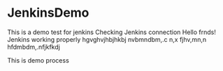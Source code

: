 # JenkinsDemo
This is a demo test for jenkins
Checking Jenkins connection
Hello frnds!
Jenkins working properly
hgvghvjhbjhkbj
nvbmndbm,.c n,x
fjhv,mn,n 
hfdmbdm,.nfjkfkdj

This is demo process
